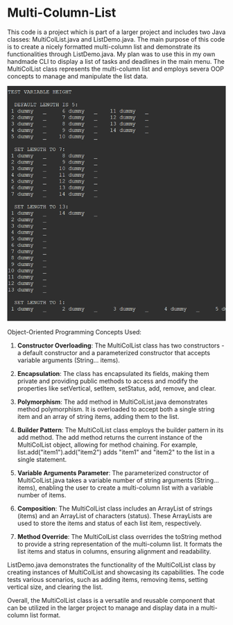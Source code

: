 # Multi-Column-List

This code is a project which is part of a larger project and includes two Java classes: MultiColList.java and ListDemo.java. The main purpose of this code is to create a nicely formatted multi-column list and demonstrate its functionalities through ListDemo.java. My plan was to use this in my own handmade CLI to display a list of tasks and deadlines in the main menu. The MultiColList class represents the multi-column list and employs severa OOP concepts to manage and manipulate the list data.

![sample](sample.png)

Object-Oriented Programming Concepts Used:

1. **Constructor Overloading**: The MultiColList class has two constructors - a default constructor and a parameterized constructor that accepts variable arguments (String... items).

2. **Encapsulation**: The class has encapsulated its fields, making them private and providing public methods to access and modify the properties like setVertical, setItem, setStatus, add, remove, and clear.

3. **Polymorphism**: The add method in MultiColList.java demonstrates method polymorphism. It is overloaded to accept both a single string item and an array of string items, adding them to the list.

4. **Builder Pattern**: The MultiColList class employs the builder pattern in its add method. The add method returns the current instance of the MultiColList object, allowing for method chaining. For example, list.add("item1").add("item2") adds "item1" and "item2" to the list in a single statement.

5. **Variable Arguments Parameter**: The parameterized constructor of MultiColList.java takes a variable number of string arguments (String... items), enabling the user to create a multi-column list with a variable number of items.

6. **Composition**: The MultiColList class includes an ArrayList of strings (items) and an ArrayList of characters (status). These ArrayLists are used to store the items and status of each list item, respectively.

7. **Method Override**: The MultiColList class overrides the toString method to provide a string representation of the multi-column list. It formats the list items and status in columns, ensuring alignment and readability.

ListDemo.java demonstrates the functionality of the MultiColList class by creating instances of MultiColList and showcasing its capabilities. The code tests various scenarios, such as adding items, removing items, setting vertical size, and clearing the list.

Overall, the MultiColList class is a versatile and reusable component that can be utilized in the larger project to manage and display data in a multi-column list format.
